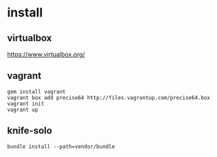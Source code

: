 # install

## virtualbox

https://www.virtualbox.org/

## vagrant

    gem install vagrant
    vagrant box add precise64 http://files.vagrantup.com/precise64.box
    vagrant init
    vagrant up

## knife-solo

    bundle install --path=vendor/bundle
